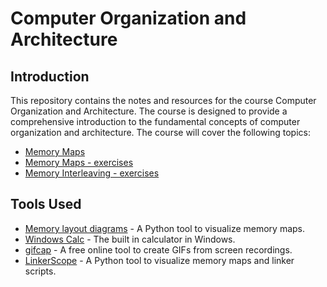 
# Computer Organization and Architecture

## Introduction

This repository contains the notes and resources for the course Computer Organization and Architecture. The course is designed to provide a comprehensive introduction to the fundamental concepts of computer organization and architecture. The course will cover the following topics:

- [Memory Maps](./memory-maps.md "Memory Maps")
- [Memory Maps - exercises](./memory-maps-exercises.md "Memory Maps - exercises")
- [Memory Interleaving - exercises](./memory-interleaving-exercises.md "Memory Interleaving - exercises")

## Tools Used

- [Memory layout diagrams](https://github.com/gerph/memory-layout-diagram "Memory layout diagrams") - A Python tool to visualize memory maps.
- [Windows Calc](windows-calc.md "Windows Calc") - The built in calculator in Windows.
- [gifcap](https://gifcap.dev/ "gifcap") - A free online tool to create GIFs from screen recordings.
- [LinkerScope](https://github.com/raulgotor/linkerscope "LinkerScope") - A Python tool to visualize memory maps and linker scripts.
